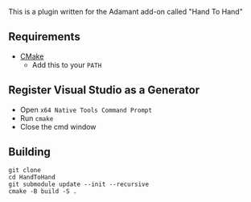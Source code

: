 This is a plugin written for the Adamant add-on called "Hand To Hand"

## Requirements
* [CMake](https://cmake.org/)
	* Add this to your `PATH`
	
## Register Visual Studio as a Generator
* Open `x64 Native Tools Command Prompt`
* Run `cmake`
* Close the cmd window

## Building
```
git clone 
cd HandToHand
git submodule update --init --recursive
cmake -B build -S .
```
